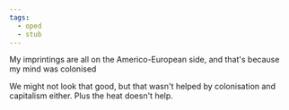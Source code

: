 ```yaml
---
tags:
  - oped
  - stub
---
```

My imprintings are all on the Americo-European side, and that's because my mind was colonised

We might not look that good, but that wasn't helped by colonisation and capitalism either. Plus the heat doesn't help.